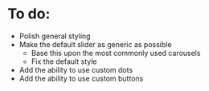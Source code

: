 # To do:
- Polish general styling
- Make the default slider as generic as possible
    - Base this upon the most commonly used carousels
    - Fix the default style
- Add the ability to use custom dots
- Add the ability to use custom buttons